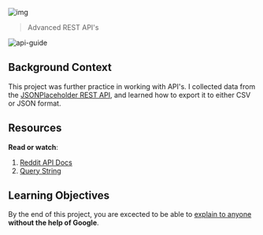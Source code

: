 ![img](https://assets.imaginablefutures.com/media/images/ALX_Logo.max-200x150.png)
  > Advanced REST API's

<!-- Man, I also thougt this would be GraphQL or something. Anyhow, "No  Rest for me this world, perhaps in the next" - Shelby -->

![api-guide](https://s3.amazonaws.com/intranet-projects-files/holbertonschool-sysadmin_devops/314/WIxXad8.png)

## Background Context

This project was further practice in working with API's. I collected data from the
[JSONPlaceholder REST API](https://jsonplaceholder.typicode.com/), and learned how
to export it to either CSV or JSON format.

## Resources

__Read or watch__:
1. [Reddit API Docs](https://www.reddit.com/dev/api/)
2. [Query String](https://en.wikipedia.org/wiki/Query_string)

## Learning Objectives

By the end of this project, you are excected to be able to [explain to anyone](https://fs.blog/feynman-learning-technique/) __without the help of Google__.

